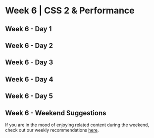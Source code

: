 # Week 6 | CSS 2 & Performance

## Week 6 - Day 1

## Week 6 - Day 2

## Week 6 - Day 3

## Week 6 - Day 4

## Week 6 - Day 5

## Week 6 - Weekend Suggestions

If you are in the mood of enjoying related content during the weekend, check out our weekly recommendations [here](WEEKEND.md).
